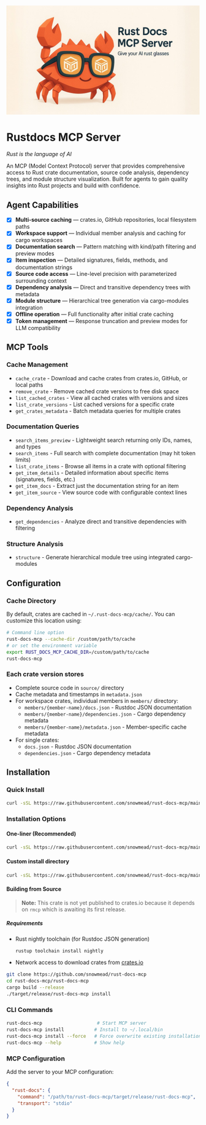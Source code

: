 [![rust-docs banner](./assets/rust_docs_banner.jpeg)](https://github.com/snowmead/rust-docs-mcp)

# Rustdocs MCP Server

_Rust is the language of AI_

An MCP (Model Context Protocol) server that provides comprehensive access to Rust crate documentation, source code analysis, dependency trees, and module structure visualization. Built for agents to gain quality insights into Rust projects and build with confidence.

## Agent Capabilities

- [x] **Multi-source caching** — crates.io, GitHub repositories, local filesystem paths
- [x] **Workspace support** — Individual member analysis and caching for cargo workspaces
- [x] **Documentation search** — Pattern matching with kind/path filtering and preview modes
- [x] **Item inspection** — Detailed signatures, fields, methods, and documentation strings
- [x] **Source code access** — Line-level precision with parameterized surrounding context
- [x] **Dependency analysis** — Direct and transitive dependency trees with metadata
- [x] **Module structure** — Hierarchical tree generation via cargo-modules integration
- [x] **Offline operation** — Full functionality after initial crate caching
- [x] **Token management** — Response truncation and preview modes for LLM compatibility

## MCP Tools

### Cache Management

- `cache_crate` - Download and cache crates from crates.io, GitHub, or local paths
- `remove_crate` - Remove cached crate versions to free disk space
- `list_cached_crates` - View all cached crates with versions and sizes
- `list_crate_versions` - List cached versions for a specific crate
- `get_crates_metadata` - Batch metadata queries for multiple crates

### Documentation Queries

- `search_items_preview` - Lightweight search returning only IDs, names, and types
- `search_items` - Full search with complete documentation (may hit token limits)
- `list_crate_items` - Browse all items in a crate with optional filtering
- `get_item_details` - Detailed information about specific items (signatures, fields, etc.)
- `get_item_docs` - Extract just the documentation string for an item
- `get_item_source` - View source code with configurable context lines

### Dependency Analysis

- `get_dependencies` - Analyze direct and transitive dependencies with filtering

### Structure Analysis

- `structure` - Generate hierarchical module tree using integrated cargo-modules

## Configuration

### Cache Directory

By default, crates are cached in `~/.rust-docs-mcp/cache/`. You can customize this location using:

```bash
# Command line option
rust-docs-mcp --cache-dir /custom/path/to/cache
# or set the environment variable
export RUST_DOCS_MCP_CACHE_DIR=/custom/path/to/cache
rust-docs-mcp
```

### Each crate version stores

- Complete source code in `source/` directory
- Cache metadata and timestamps in `metadata.json`
- For workspace crates, individual members in `members/` directory:
  - `members/{member-name}/docs.json` - Rustdoc JSON documentation
  - `members/{member-name}/dependencies.json` - Cargo dependency metadata
  - `members/{member-name}/metadata.json` - Member-specific cache metadata
- For single crates:
  - `docs.json` - Rustdoc JSON documentation
  - `dependencies.json` - Cargo dependency metadata

## Installation

### Quick Install

```bash
curl -sSL https://raw.githubusercontent.com/snowmead/rust-docs-mcp/main/install.sh | bash
```

### Installation Options

#### One-liner (Recommended)
```bash
curl -sSL https://raw.githubusercontent.com/snowmead/rust-docs-mcp/main/install.sh | bash
```

#### Custom install directory
```bash
curl -sSL https://raw.githubusercontent.com/snowmead/rust-docs-mcp/main/install.sh | bash -s -- --install-dir /usr/local/bin
```

#### Building from Source

> **Note:** This crate is not yet published to crates.io because it depends on `rmcp` which is awaiting its first release.

##### Requirements

- Rust nightly toolchain (for Rustdoc JSON generation)

  ```bash
  rustup toolchain install nightly
  ```

- Network access to download crates from [crates.io](https://crates.io)

```bash
git clone https://github.com/snowmead/rust-docs-mcp
cd rust-docs-mcp/rust-docs-mcp
cargo build --release
./target/release/rust-docs-mcp install
```

### CLI Commands

```bash
rust-docs-mcp                    # Start MCP server
rust-docs-mcp install           # Install to ~/.local/bin
rust-docs-mcp install --force   # Force overwrite existing installation
rust-docs-mcp --help            # Show help
```

### MCP Configuration

Add the server to your MCP configuration:

```json
{
  "rust-docs": {
    "command": "/path/to/rust-docs-mcp/target/release/rust-docs-mcp",
    "transport": "stdio"
  }
}
```
